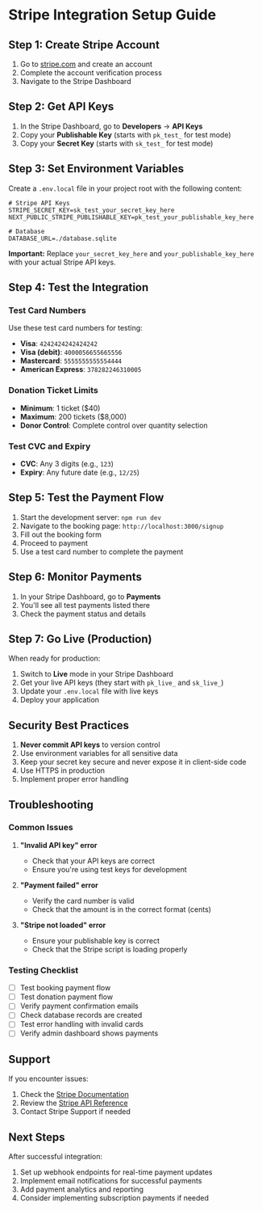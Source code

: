 # Stripe Integration Setup Guide

## Step 1: Create Stripe Account

1. Go to [stripe.com](https://stripe.com) and create an account
2. Complete the account verification process
3. Navigate to the Stripe Dashboard

## Step 2: Get API Keys

1. In the Stripe Dashboard, go to **Developers** → **API Keys**
2. Copy your **Publishable Key** (starts with `pk_test_` for test mode)
3. Copy your **Secret Key** (starts with `sk_test_` for test mode)

## Step 3: Set Environment Variables

Create a `.env.local` file in your project root with the following content:

```env
# Stripe API Keys
STRIPE_SECRET_KEY=sk_test_your_secret_key_here
NEXT_PUBLIC_STRIPE_PUBLISHABLE_KEY=pk_test_your_publishable_key_here

# Database
DATABASE_URL=./database.sqlite
```

**Important:** Replace `your_secret_key_here` and `your_publishable_key_here` with your actual Stripe API keys.

## Step 4: Test the Integration

### Test Card Numbers

Use these test card numbers for testing:

- **Visa**: `4242424242424242`
- **Visa (debit)**: `4000056655665556`
- **Mastercard**: `5555555555554444`
- **American Express**: `378282246310005`

### Donation Ticket Limits

- **Minimum**: 1 ticket ($40)
- **Maximum**: 200 tickets ($8,000)
- **Donor Control**: Complete control over quantity selection

### Test CVC and Expiry

- **CVC**: Any 3 digits (e.g., `123`)
- **Expiry**: Any future date (e.g., `12/25`)

## Step 5: Test the Payment Flow

1. Start the development server: `npm run dev`
2. Navigate to the booking page: `http://localhost:3000/signup`
3. Fill out the booking form
4. Proceed to payment
5. Use a test card number to complete the payment

## Step 6: Monitor Payments

1. In your Stripe Dashboard, go to **Payments**
2. You'll see all test payments listed there
3. Check the payment status and details

## Step 7: Go Live (Production)

When ready for production:

1. Switch to **Live** mode in your Stripe Dashboard
2. Get your live API keys (they start with `pk_live_` and `sk_live_`)
3. Update your `.env.local` file with live keys
4. Deploy your application

## Security Best Practices

1. **Never commit API keys** to version control
2. Use environment variables for all sensitive data
3. Keep your secret key secure and never expose it in client-side code
4. Use HTTPS in production
5. Implement proper error handling

## Troubleshooting

### Common Issues

1. **"Invalid API key" error**
   - Check that your API keys are correct
   - Ensure you're using test keys for development

2. **"Payment failed" error**
   - Verify the card number is valid
   - Check that the amount is in the correct format (cents)

3. **"Stripe not loaded" error**
   - Ensure your publishable key is correct
   - Check that the Stripe script is loading properly

### Testing Checklist

- [ ] Test booking payment flow
- [ ] Test donation payment flow
- [ ] Verify payment confirmation emails
- [ ] Check database records are created
- [ ] Test error handling with invalid cards
- [ ] Verify admin dashboard shows payments

## Support

If you encounter issues:

1. Check the [Stripe Documentation](https://stripe.com/docs)
2. Review the [Stripe API Reference](https://stripe.com/docs/api)
3. Contact Stripe Support if needed

## Next Steps

After successful integration:

1. Set up webhook endpoints for real-time payment updates
2. Implement email notifications for successful payments
3. Add payment analytics and reporting
4. Consider implementing subscription payments if needed
